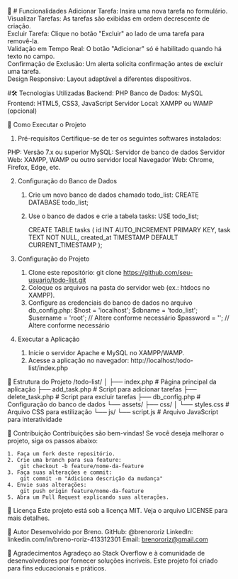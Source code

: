 🌟 # Funcionalidades
Adicionar Tarefa: Insira uma nova tarefa no formulário.  
Visualizar Tarefas: As tarefas são exibidas em ordem decrescente de criação.  
Excluir Tarefa: Clique no botão "Excluir" ao lado de uma tarefa para removê-la.  
Validação em Tempo Real: O botão "Adicionar" só é habilitado quando há texto no campo.  
Confirmação de Exclusão: Um alerta solicita confirmação antes de excluir uma tarefa.  
Design Responsivo: Layout adaptável a diferentes dispositivos.

#🛠️ Tecnologias Utilizadas
Backend: PHP
Banco de Dados: MySQL
Frontend: HTML5, CSS3, JavaScript
Servidor Local: XAMPP ou WAMP (opcional)

🚀 Como Executar o Projeto
1. Pré-requisitos
Certifique-se de ter os seguintes softwares instalados:

PHP: Versão 7.x ou superior
MySQL: Servidor de banco de dados
Servidor Web: XAMPP, WAMP ou outro servidor local
Navegador Web: Chrome, Firefox, Edge, etc.

2. Configuração do Banco de Dados
    1. Crie um novo banco de dados chamado todo_list:
        CREATE DATABASE todo_list;
    2. Use o banco de dados e crie a tabela tasks:
        USE todo_list;

        CREATE TABLE tasks (
        id INT AUTO_INCREMENT PRIMARY KEY,
        task TEXT NOT NULL,
        created_at TIMESTAMP DEFAULT CURRENT_TIMESTAMP
        );

3. Configuração do Projeto
    1. Clone este repositório:
        git clone https://github.com/seu-usuario/todo-list.git
    2. Coloque os arquivos na pasta do servidor web (ex.: htdocs no XAMPP).
    3. Configure as credenciais do banco de dados no arquivo db_config.php:
        $host = 'localhost';
        $dbname = 'todo_list';
        $username = 'root'; // Altere conforme necessário
        $password = '';     // Altere conforme necessário

4. Executar a Aplicação
    1. Inicie o servidor Apache e MySQL no XAMPP/WAMP.
    2. Acesse a aplicação no navegador:
        http://localhost/todo-list/index.php

📂 Estrutura do Projeto
/todo-list/
│
├── index.php          # Página principal da aplicação
├── add_task.php       # Script para adicionar tarefas
├── delete_task.php    # Script para excluir tarefas
├── db_config.php      # Configuração do banco de dados
└── assets/
    ├── css/
    │   └── styles.css  # Arquivo CSS para estilização
    └── js/
        └── script.js   # Arquivo JavaScript para interatividade

🤝 Contribuição
Contribuições são bem-vindas! Se você deseja melhorar o projeto, siga os passos abaixo:

    1. Faça um fork deste repositório.
    2. Crie uma branch para sua feature:
        git checkout -b feature/nome-da-feature
    3. Faça suas alterações e commit:
        git commit -m "Adiciona descrição da mudança"
    4. Envie suas alterações:
        git push origin feature/nome-da-feature
    5. Abra um Pull Request explicando suas alterações.

📜 Licença
Este projeto está sob a licença MIT. Veja o arquivo LICENSE para mais detalhes.

👤 Autor
Desenvolvido por Breno.
    GitHub: @brenororiz
    LinkedIn: linkedin.com/in/breno-roriz-413312301
    Email: brenororiz@gmail.com

🙏 Agradecimentos
Agradeço ao Stack Overflow e à comunidade de desenvolvedores por fornecer soluções incríveis.
Este projeto foi criado para fins educacionais e práticos.